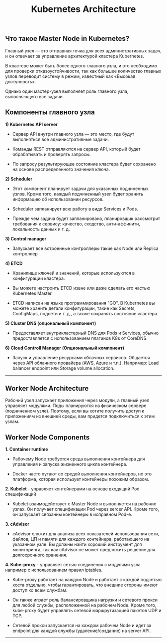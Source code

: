 <div align="center">
<H1>Kubernetes Architecture</H1>
</div>
<br>


## Что такоe Master Node in Kubernetes?

Главный узел — это отправная точка для всех административных задач, и он отвечает за управление архитектурой кластера Kubernetes.

В кластере может быть более одного главного узла, и это необходимо для проверки отказоустойчивости, так как большее количество главных узлов переводит систему в режим, известный как «Высокая доступность».

Однако один мастер-узел выполняет роль главного узла, выполняющего все задачи.


## Компоненты главного узла

**1) Kubernetes API server**

- Сервер API внутри главного узла — это место, где будут выполняться все административные задачи.

- Команды REST отправляются на сервер API, который будет обрабатывать и проверять запросы.

- По запросу результирующее состояние кластера будет сохранено на основе распределенного значения ключа.

**2) Scheduler**

- Этот компонент планирует задачи для указанных подчиненных узлов. Кроме того, каждый подчиненный узел будет хранить информацию об использовании ресурсов.

- Scheduler запланирует всю работу в виде Services и Pods.

- Прежде чем задача будет запланирована, планировщик рассмотрит требования к сервису: качество, сходство, анти-аффинити, локальность данных и т. д.

**3) Control manager**

- Запускает все встроенные контроллеры такие как Node или Replica контроллер  

**4) ETCD**

- Хранилище ключей и значений, которые используются в конфигурации кластера.

- Вы можете настроить ETCD извне или даже сделать его частью Kubernetes Master.

- ETCD написан на языке программирования "GO". В Kubernetes вы можете хранить детали конфигурации, такие как Secrets, ConfigMaps, подсети и т. д., а также сохранять состояние кластера.

**5) Cluster DNS (опцональный компонент)**

- Предоставляет внутрикластерный DNS для Pods и Services, обычно предоставляется с использованием плагинов K8s от CoreDNS.

**6) Cloud Controll Manager (Опциональный компонент)**

- Запуск и управление ресурсами облачных сервисов. Общается через API облачного провайера (AWS, Azure и т.п.). 
Например: Load balancer endpoint или Storage volume allocation.

---

## Worker Node Architecture

Рабочий узел запускает приложения через модули, а главный узел управляет модулями. Поды планируются на физическом сервере (подчиненном узле). Поэтому, если вы хотите получить доступ к приложениям из внешней среды, вам придется подключиться к этим узлам.


## Worker Node Components

**1. Container runtime**

- Рабочему Node требуется среда выполнения контейнера для управления и запуска жизненного цикла контейнера.

- Docker часто путают со средой выполнения контейнеров, но это платформа, которая использует контейнеры похожим образом.

**2. Kubelet** - управляет контейнерами на основе входящий Pod спецификаций  

- Kubelet взаимодействует с Master Node и выполняется на рабочих узлах. Он получает спецификации Pod через sercer API. Кроме того, он запускает связанны контейнеры в исправном Pod-e.

**3. cAdvisor**

- cAdvisor служит для анализа всех показателей использования сети, файлов, ЦП и памяти для каждого контейнера, работающего на указанном узле. Вы должны найти хороший инструмент для мониторинга, так как cAdvisor не может предложить решение для долгосрочного хранения.

**4. Kube-proxy** - управляет сетью соединения с модулями узла. например с использованием правил  iptables.

- Kube-proxy работает на каждом Node и работает с каждой подсетью хоста отдельно, чтобы гарантировать, что внешние стороны имеют доступ ко всем службам.

- Он также играет роль балансировщика нагрузки и сетевого прокси для любой службы, расположенной на рабочем Node. Кроме того, kube-proxy будет управлять сетевой маршрутизацией пакетов UDP и TCP.

- Сетевой прокси запускается на каждом рабочем Node и идет за endpoint для каждой службы (удаление/создание) на server API.

____________________________
